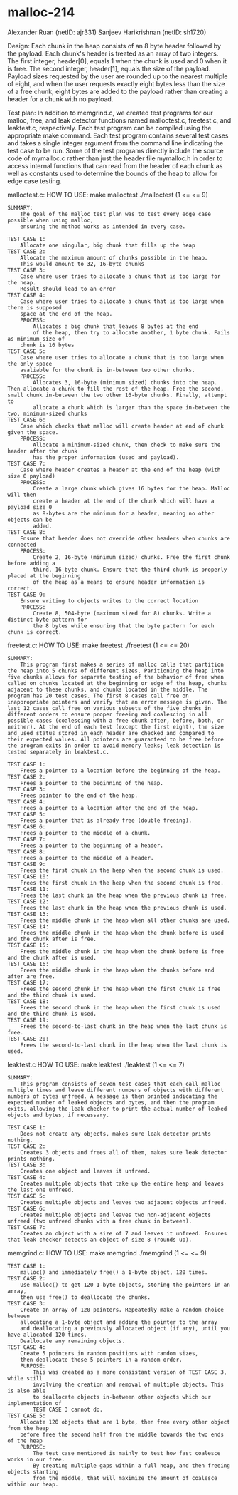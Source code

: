 # malloc-214
Alexander Ruan (netID: ajr331)
Sanjeev Harikrishnan (netID: sh1720)

Design:
Each chunk in the heap consists of an 8 byte header followed by the payload. Each chunk's header is treated as an array of two integers. The first integer, header[0], equals 1 when the chunk is used and 0 when it is free. The second integer, header[1], equals the size of the payload. Payload sizes requested by the user are rounded up to the nearest multiple of eight, and when the user requests exactly eight bytes less than the size of a free chunk, eight bytes are added to the payload rather than creating a header for a chunk with no payload.  

Test plan:
In addition to memgrind.c, we created test programs for our malloc, free, and leak detector functions named malloctest.c, freetest.c, and leaktest.c, respectively. Each test program can be compiled using the appropriate make command. Each test program contains several test cases and takes a single integer argument from the command line indicating the test case to be run. Some of the test programs directly include the source code of mymalloc.c rather than just the header file mymalloc.h in order to access internal functions that can read from the header of each chunk as well as constants used to determine the bounds of the heap to allow for edge case testing.

malloctest.c:
    HOW TO USE:
        make malloctest
        ./malloctest <TEST CASE>
        (1 <= <TEST CASE> <= 9)

    SUMMARY:
        The goal of the malloc test plan was to test every edge case possible when using malloc,
        ensuring the method works as intended in every case.

    TEST CASE 1:
        Allocate one singular, big chunk that fills up the heap
    TEST CASE 2:
        Allocate the maximum amount of chunks possible in the heap. 
        This would amount to 32, 16-byte chunks
    TEST CASE 3: 
        Case where user tries to allocate a chunk that is too large for the heap.
        Result should lead to an error
    TEST CASE 4:
        Case where user tries to allocate a chunk that is too large when there is supposed
        space at the end of the heap. 
        PROCESS: 
            Allocates a big chunk that leaves 8 bytes at the end
            of the heap, then try to allocate another, 1 byte chunk. Fails as minimum size of
        chunk is 16 bytes
    TEST CASE 5:
        Case where user tries to allocate a chunk that is too large when the only space
        avaliable for the chunk is in-between two other chunks. 
        PROCESS:
            Allocates 3, 16-byte (minimum sized) chunks into the heap. Then allocate a chunk to fill the rest of the heap. Free the second, small chunk in-between the two other 16-byte chunks. Finally, attempt to
            allocate a chunk which is larger than the space in-between the two, minimum-sized chunks
    TEST CASE 6:    
        Case which checks that malloc will create header at end of chunk given the space.
        PROCESS:
            Allocate a minimum-sized chunk, then check to make sure the header after the chunk
            has the proper information (used and payload).
    TEST CASE 7:
        Case where header creates a header at the end of the heap (with size 0 payload)
        PROCESS:
            Create a large chunk which gives 16 bytes for the heap. Malloc will then
            create a header at the end of the chunk which will have a payload size 0
            as 8-bytes are the minimum for a header, meaning no other objects can be
            added. 
    TEST CASE 8:
        Ensure that header does not override other headers when chunks are connected
        PROCESS:
            Create 2, 16-byte (minimum sized) chunks. Free the first chunk before adding a
            third, 16-byte chunk. Ensure that the third chunk is properly placed at the beginning
            of the heap as a means to ensure header information is correct.
    TEST CASE 9:
        Ensure writing to objects writes to the correct location
        PROCESS:
            Create 8, 504-byte (maximum sized for 8) chunks. Write a distinct byte-pattern for
            the 8 bytes while ensuring that the byte pattern for each chunk is correct.

freetest.c:
    HOW TO USE:
        make freetest
        ./freetest <TEST CASE>
        (1 <= <TEST CASE> <= 20)
    
    SUMMARY:
        This program first makes a series of malloc calls that partition the heap into 5 chunks of different sizes. Paritioning the heap into five chunks allows for separate testing of the behavior of free when called on chunks located at the beginning or edge of the heap, chunks adjacent to these chunks, and chunks located in the middle. The program has 20 test cases. The first 8 cases call free on inappropriate pointers and verify that an error message is given. The last 12 cases call free on various subsets of the five chunks in different orders to ensure proper freeing and coalescing in all possible cases (coalescing with a free chunk after, before, both, or neither). At the end of each test (except the first eight), the size and used status stored in each header are checked and compared to their expected values. All pointers are guaranteed to be free before the program exits in order to avoid memory leaks; leak detection is tested separately in leaktest.c.
    
    TEST CASE 1:
        Frees a pointer to a location before the beginning of the heap.
    TEST CASE 2:
        Frees a pointer to the beginning of the heap.
    TEST CASE 3:
        Frees pointer to the end of the heap.
    TEST CASE 4:
        Frees a pointer to a location after the end of the heap.
    TEST CASE 5:
        Frees a pointer that is already free (double freeing).
    TEST CASE 6:
        Frees a pointer to the middle of a chunk.
    TEST CASE 7:
        Frees a pointer to the beginning of a header.
    TEST CASE 8:
        Frees a pointer to the middle of a header.
    TEST CASE 9:
        Frees the first chunk in the heap when the second chunk is used.
    TEST CASE 10:
        Frees the first chunk in the heap when the second chunk is free.
    TEST CASE 11:
        Frees the last chunk in the heap when the previous chunk is free.
    TEST CASE 12:
        Frees the last chunk in the heap when the previous chunk is used.
    TEST CASE 13:
        Frees the middle chunk in the heap when all other chunks are used.
    TEST CASE 14:
        Frees the middle chunk in the heap when the chunk before is used and the chunk after is free.
    TEST CASE 15:
        Frees the middle chunk in the heap when the chunk before is free and the chunk after is used.
    TEST CASE 16:
        Frees the middle chunk in the heap when the chunks before and after are free.
    TEST CASE 17:
        Frees the second chunk in the heap when the first chunk is free and the third chunk is used.
    TEST CASE 18:
        Frees the second chunk in the heap when the first chunk is used and the third chunk is used.
    TEST CASE 19:
        Frees the second-to-last chunk in the heap when the last chunk is free.
    TEST CASE 20:
        Frees the second-to-last chunk in the heap when the last chunk is used.

leaktest.c
    HOW TO USE:
        make leaktest
        ./leaktest <TEST CASE>
        (1 <= <TEST CASE> <= 7)
    
    SUMMARY:
        This program consists of seven test cases that each call malloc multiple times and leave different numbers of objects with different numbers of bytes unfreed. A message is then printed indicating the expected number of leaked objects and bytes, and then the program exits, allowing the leak checker to print the actual number of leaked objects and bytes, if necessary.
    
    TEST CASE 1:
        Does not create any objects, makes sure leak detector prints nothing.
    TEST CASE 2:
        Creates 3 objects and frees all of them, makes sure leak detector prints nothing.
    TEST CASE 3:
        Creates one object and leaves it unfreed.
    TEST CASE 4:
        Creates multiple objects that take up the entire heap and leaves the last one unfreed.
    TEST CASE 5:
        Creates multiple objects and leaves two adjacent objects unfreed.
    TEST CASE 6:
        Creates multiple objects and leaves two non-adjacent objects unfreed (two unfreed chunks with a free chunk in between).
    TEST CASE 7:
        Creates an object with a size of 7 and leaves it unfreed. Ensures that leak checker detects an object of size 8 (rounds up).

memgrind.c:
    HOW TO USE:
        make memgrind
        ./memgrind <TEST CASE>
        (1 <= <TEST CASE> <= 9)

    TEST CASE 1:
        malloc() and immediately free() a 1-byte object, 120 times.
    TEST CASE 2:
        Use malloc() to get 120 1-byte objects, storing the pointers in an array, 
        then use free() to deallocate the chunks.
    TEST CASE 3:
        Create an array of 120 pointers. Repeatedly make a random choice between 
        allocating a 1-byte object and adding the pointer to the array 
        and deallocating a previously allocated object (if any), until you have allocated 120 times. 
        Deallocate any remaining objects.
    TEST CASE 4:
        Create 5 pointers in random positions with random sizes,
        then deallocate those 5 pointers in a random order.
        PURPOSE:
            This was created as a more consistant version of TEST CASE 3, while still
            involving the creation and removal of multiple objects. This is also able
            to deallocate objects in-between other objects which our implementation of
            TEST CASE 3 cannot do.
    TEST CASE 5:
        Allocate 120 objects that are 1 byte, then free every other object from the heap
        before free the second half from the middle towards the two ends of the heap
        PURPOSE:
            The test case mentioned is mainly to test how fast coalesce works in our free.
            By creating multiple gaps within a full heap, and then freeing objects starting
            from the middle, that will maximize the amount of coalesce within our heap.